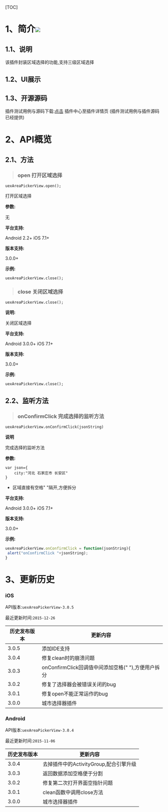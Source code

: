 [TOC]
# 1、简介[![](http://appcan-download.oss-cn-beijing.aliyuncs.com/%E5%85%AC%E6%B5%8B%2Fgf.png)]()
## 1.1、说明
该插件封装区域选择的功能,支持三级区域选择

## 1.2、UI展示

## 1.3、开源源码
插件测试用例与源码下载:[点击](http://plugin.appcan.cn/details.html?id=449_index) 插件中心至插件详情页 (插件测试用例与插件源码已经提供)

# 2、API概览

## 2.1、方法

>### open  打开区域选择

`uexAreaPickerView.open();`

打开区域选择

**参数:**

无

**平台支持:**

Android 2.2+
iOS 7.1+

**版本支持:**

3.0.0+

**示例:**

```
uexAreaPickerView.close();
```

>### close 关闭区域选择

`uexAreaPickerView.close();`

**说明:**

关闭区域选择

**平台支持:**

Android 3.0.0+
iOS 7.1+

**版本支持:**

3.0.0+

**示例:**

```
uexAreaPickerView.close();
```

## 2.2、监听方法

>### onConfirmClick 完成选择的监听方法

`uexAreaPickerView.onConfirmClick(jsonString)`

**说明**

完成选择的监听方法 

**参数:**

```
var json={
	city:"河北 石家庄市 长安区"
}
```
* 区域直接有空格" "隔开,方便拆分

**平台支持:**

Android 3.0.0+
iOS 7.1+

**版本支持:**

3.0.0+

**示例:**

```javascript
uexAreaPickerView.onConfirmClick = function(jsonString){
 alert("onConfirmClick "+jsonString);
}
```

# 3、更新历史

### iOS

API版本:`uexAreaPickerView-3.0.5`

最近更新时间:`2015-12-26`

| 历史发布版本 | 更新内容                                |
| ------ | ----------------------------------- |
| 3.0.5  | 添加IDE支持                             |
| 3.0.4  | 修复clean时的崩溃问题                       |
| 3.0.3  | onConfirmClick回调值中间添加空格(" "),方便用户拆分 |
| 3.0.2  | 修复了选择器会被错误关闭的bug                    |
| 3.0.1  | 修复open不能正常运作的bug                    |
| 3.0.0  | 城市选择器插件                             |

### Android

API版本:`uexAreaPickerView-3.0.4`

最近更新时间:`2015-11-06`

| 历史发布版本 | 更新内容                       |
| ------ | -------------------------- |
| 3.0.4  | 去掉插件中的ActivityGroup,配合引擎升级 |
| 3.0.3  | 返回数据添加空格便于分割               |
| 3.0.2  | 修复第二次打开界面空指针问题             |
| 3.0.1  | clean函数中调用close方法          |
| 3.0.0  | 城市选择器插件                    |
